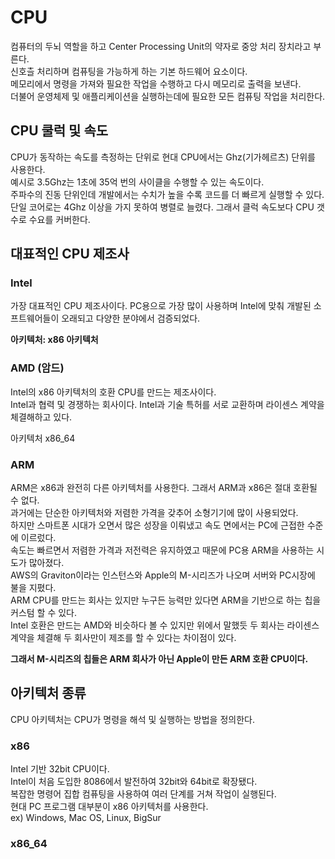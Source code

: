# CPU

컴퓨터의 두뇌 역할을 하고 Center Processing Unit의 약자로 중앙 처리 장치라고 부른다.  
신호츨 처리하며 컴퓨팅을 가능하게 하는 기본 하드웨어 요소이다.  
메모리에서 명령을 가져와 필요한 작업을 수행하고 다시 메모리로 출력을 보낸다.  
더불어 운영체제 및 애플리케이션을 실행하는데에 필요한 모든 컴퓨팅 작업을 처리한다.

## CPU 쿨럭 및 속도

CPU가 동작하는 속도를 측정하는 단위로 현대 CPU에서는 Ghz(기가헤르츠) 단위를 사용한다.  
예시로 3.5Ghz는 1초에 35억 번의 사이클을 수행할 수 있는 속도이다.  
주파수의 진동 단위인데 개발에서는 수치가 높을 수록 코드를 더 빠르게 실행할 수 있다.  
단일 코어로는 4Ghz 이상을 가지 못하여 병렬로 늘렸다. 그래서 클럭 속도보다 CPU 갯수로 수요를 커버한다.

## 대표적인 CPU 제조사

### Intel

가장 대표적인 CPU 제조사이다.
PC용으로 가장 많이 사용하며 Intel에 맞춰 개발된 소프트웨어들이 오래되고 다양한 분야에서 검증되었다.

**아키텍처: x86 아키텍처**

### AMD (암드)

Intel의 x86 아키텍처의 호환 CPU를 만드는 제조사이다.  
Intel과 협력 및 경쟁하는 회사이다.
Intel과 기술 특허를 서로 교환하며 라이센스 계약을 체결해하고 있다.

아키텍처 x86_64

### ARM

ARM은 x86과 완전히 다른 아키텍처를 사용한다. 그래서 ARM과 x86은 절대 호환될 수 없다.  
과거에는 단순한 아키텍처와 저렴한 가격을 갖추어 소형기기에 많이 사용되었다.  
하지만 스마트폰 시대가 오면서 많은 성장을 이뤄냈고 속도 면에서는 PC에 근접한 수준에 이르렀다.  
속도는 빠르면서 저렴한 가격과 저전력은 유지하였고 때문에 PC용 ARM을 사용하는 시도가 많아졌다.  
AWS의 Graviton이라는 인스턴스와 Apple의 M-시리즈가 나오며 서버와 PC시장에 불을 지폈다.  
ARM CPU를 만드는 회사는 있지만 누구든 능력만 있다면 ARM을 기반으로 하는 칩을 커스텀 할 수 있다.  
Intel 호환은 만드는 AMD와 비슷하다 볼 수 있지만 위에서 말했듯 두 회사는 라이센스 계약을 체결해 두 회사만이 제조를 할 수 있다는 차이점이 있다.

**그래서 M-시리즈의 칩들은 ARM 회사가 아닌 Apple이 만든 ARM 호환 CPU이다.**

## 아키텍처 종류

CPU 아키텍처는 CPU가 명령을 해석 및 실행하는 방법을 정의한다.

### x86

Intel 기반 32bit CPU이다.  
Intel이 처음 도입한 8086에서 발전하여 32bit와 64bit로 확장됐다.  
복잡한 명령어 집합 컴퓨팅을 사용하여 여러 단계를 거쳐 작업이 실행된다.  
현대 PC 프로그램 대부분이 x86 아키텍처를 사용한다.  
ex) Windows, Mac OS, Linux, BigSur

### x86_64
